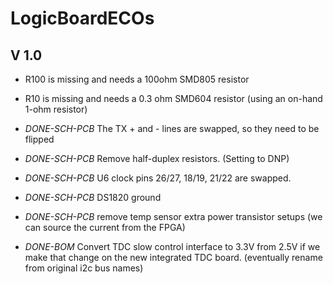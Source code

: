 # LogicBoardECOs
## V 1.0
 * R100 is missing and needs a 100ohm SMD805 resistor
 * R10 is missing and needs a 0.3 ohm SMD604 resistor (using an on-hand 1-ohm resistor)
 * *DONE-SCH-PCB* The TX + and - lines are swapped, so they need to be flipped

 * *DONE-SCH-PCB* Remove half-duplex resistors. (Setting to DNP)
 * *DONE-SCH-PCB* U6 clock pins 26/27, 18/19, 21/22 are swapped.
 * *DONE-SCH-PCB* DS1820 ground
 * *DONE-SCH-PCB* remove temp sensor extra power transistor setups (we can source the current from the FPGA)
 * *DONE-BOM* Convert TDC slow control interface to 3.3V from 2.5V if we make that change on the new integrated TDC board. (eventually rename from original i2c bus names)
